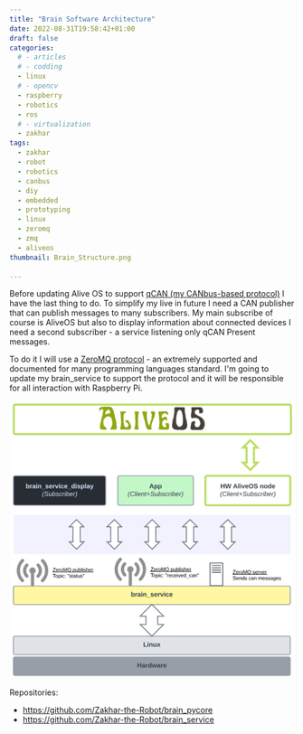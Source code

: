 ```yaml
---
title: "Brain Software Architecture"
date: 2022-08-31T19:58:42+01:00
draft: false
categories:
  # - articles
  # - codding
  - linux
  # - opencv
  - raspberry
  - robotics
  - ros
  # - virtualization
  - zakhar
tags:
  - zakhar 
  - robot 
  - robotics 
  - canbus 
  - diy 
  - embedded 
  - prototyping 
  - linux
  - zeromq
  - zmq
  - aliveos 
thumbnail: Brain_Structure.png

---
```


Before updating Alive OS to support [qCAN (my CANbus-based protocol)](https://zakhar-the-robot.github.io/doc/docs/communication-protocols/canbus/) I have the last thing to do. To simplify my live in future I need a CAN publisher that can publish messages to many subscribers. My main subscribe of course is AliveOS but also to display information about connected devices I need a second subscriber - a service listening only qCAN Present messages.

To do it I will use a [ZeroMQ protocol](https://zeromq.org/) - an extremely supported and documented for many programming languages standard. I'm going to update my brain_service to support the protocol and it will be responsible for all interaction with Raspberry Pi.


<!--more-->

![](Brain_Structure.png)


Repositories:

- https://github.com/Zakhar-the-Robot/brain_pycore
- https://github.com/Zakhar-the-Robot/brain_service
